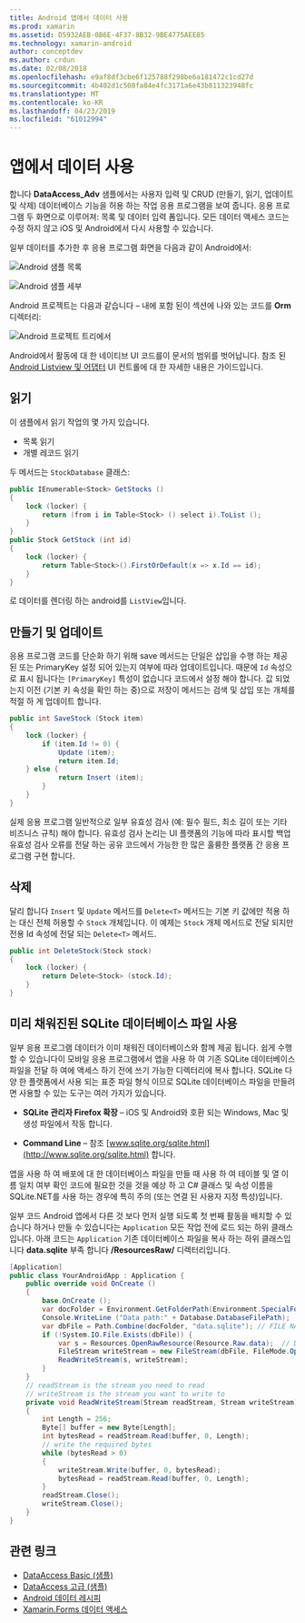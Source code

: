 ```yaml
---
title: Android 앱에서 데이터 사용
ms.prod: xamarin
ms.assetid: D5932AEB-0B6E-4F37-8B32-9BE4775AEE85
ms.technology: xamarin-android
author: conceptdev
ms.author: crdun
ms.date: 02/08/2018
ms.openlocfilehash: e9af8df3cbe6f125788f298be6a181472c1cd27d
ms.sourcegitcommit: 4b402d1c508fa84e4fc3171a6e43b811323948fc
ms.translationtype: MT
ms.contentlocale: ko-KR
ms.lasthandoff: 04/23/2019
ms.locfileid: "61012994"
---
```

# <a name="using-data-in-an-app"></a>앱에서 데이터 사용

합니다 **DataAccess_Adv** 샘플에서는 사용자 입력 및 CRUD (만들기, 읽기, 업데이트 및 삭제) 데이터베이스 기능을 허용 하는 작업 응용 프로그램을 보여 줍니다. 응용 프로그램 두 화면으로 이루어져: 목록 및 데이터 입력 폼입니다. 모든 데이터 액세스 코드는 수정 하지 않고 iOS 및 Android에서 다시 사용할 수 있습니다.

일부 데이터를 추가한 후 응용 프로그램 화면을 다음과 같이 Android에서:

![Android 샘플 목록](using-data-in-an-app-images/image11.png "Android 샘플 목록")

![Android 샘플 세부](using-data-in-an-app-images/image12.png "Android 샘플 세부 정보")

Android 프로젝트는 다음과 같습니다 &ndash; 내에 포함 된이 섹션에 나와 있는 코드를 **Orm** 디렉터리:

![Android 프로젝트 트리에서](using-data-in-an-app-images/image14.png "Android 프로젝트 트리")

Android에서 활동에 대 한 네이티브 UI 코드를이 문서의 범위를 벗어납니다. 참조 된 [Android Listview 및 어댑터](~/android/user-interface/layouts/list-view/index.md) UI 컨트롤에 대 한 자세한 내용은 가이드입니다.

## <a name="read"></a>읽기

이 샘플에서 읽기 작업의 몇 가지 있습니다.

-  목록 읽기
-  개별 레코드 읽기

두 메서드는 `StockDatabase` 클래스:

```csharp
public IEnumerable<Stock> GetStocks ()
{
    lock (locker) {
        return (from i in Table<Stock> () select i).ToList ();
    }
}
public Stock GetStock (int id)
{
    lock (locker) {
        return Table<Stock>().FirstOrDefault(x => x.Id == id);
    }
}
```

로 데이터를 렌더링 하는 android를 `ListView`입니다.

## <a name="create-and-update"></a>만들기 및 업데이트

응용 프로그램 코드를 단순화 하기 위해 save 메서드는 단일은 삽입을 수행 하는 제공 된 또는 PrimaryKey 설정 되어 있는지 여부에 따라 업데이트입니다. 때문에 `Id` 속성으로 표시 됩니다는 `[PrimaryKey]` 특성이 없습니다 코드에서 설정 해야 합니다. 값 되었는지 이전 (기본 키 속성을 확인 하는 중)으로 저장이 메서드는 검색 및 삽입 또는 개체를 적절 하 게 업데이트 합니다.

```csharp
public int SaveStock (Stock item)
{
    lock (locker) {
        if (item.Id != 0) {
            Update (item);
            return item.Id;
    } else {
            return Insert (item);
        }
    }
}
```

실제 응용 프로그램 일반적으로 일부 유효성 검사 (예: 필수 필드, 최소 길이 또는 기타 비즈니스 규칙) 해야 합니다. 유효성 검사 논리는 UI 플랫폼의 기능에 따라 표시할 백업 유효성 검사 오류를 전달 하는 공유 코드에서 가능한 한 많은 훌륭한 플랫폼 간 응용 프로그램 구현 합니다.

## <a name="delete"></a>삭제

달리 합니다 `Insert` 및 `Update` 메서드를 `Delete<T>` 메서드는 기본 키 값에만 적용 하는 대신 전체 허용할 수 `Stock` 개체입니다. 이 예제는 `Stock` 개체 메서드로 전달 되지만 전용 Id 속성에 전달 되는 `Delete<T>` 메서드.

```csharp
public int DeleteStock(Stock stock)
{
    lock (locker) {
        return Delete<Stock> (stock.Id);
    }
}
```

## <a name="using-a-pre-populated-sqlite-database-file"></a>미리 채워진된 SQLite 데이터베이스 파일 사용

일부 응용 프로그램 데이터가 이미 채워진 데이터베이스와 함께 제공 됩니다. 쉽게 수행할 수 있습니다이 모바일 응용 프로그램에서 앱을 사용 하 여 기존 SQLite 데이터베이스 파일을 전달 하 여에 액세스 하기 전에 쓰기 가능한 디렉터리에 복사 합니다. SQLite 다양 한 플랫폼에서 사용 되는 표준 파일 형식 이므로 SQLite 데이터베이스 파일을 만들려면 사용할 수 있는 도구는 여러 가지가 있습니다.

-   **SQLite 관리자 Firefox 확장** &ndash; iOS 및 Android와 호환 되는 Windows, Mac 및 생성 파일에서 작동 합니다.

-   **Command Line** &ndash; 참조 [www.sqlite.org/sqlite.html](http://www.sqlite.org/sqlite.html) 합니다.

앱을 사용 하 여 배포에 대 한 데이터베이스 파일을 만들 때 사용 하 여 테이블 및 열 이름 일치 여부 확인 코드에 필요한 것을 것을 예상 하 고 C# 클래스 및 속성 이름을 SQLite.NET를 사용 하는 경우에 특히 주의 (또는 연결 된 사용자 지정 특성)입니다.

일부 코드 Android 앱에서 다른 것 보다 먼저 실행 되도록 첫 번째 활동을 배치할 수 있습니다 하거나 만들 수 있습니다는 `Application` 모든 작업 전에 로드 되는 하위 클래스입니다. 아래 코드는 `Application` 기존 데이터베이스 파일을 복사 하는 하위 클래스입니다 **data.sqlite** 부족 합니다 **/ResourcesRaw/** 디렉터리입니다.

```csharp
[Application]
public class YourAndroidApp : Application {
    public override void OnCreate ()
    {
        base.OnCreate ();
        var docFolder = Environment.GetFolderPath(Environment.SpecialFolder.Personal);
        Console.WriteLine ("Data path:" + Database.DatabaseFilePath);
        var dbFile = Path.Combine(docFolder, "data.sqlite"); // FILE NAME TO USE WHEN COPIED
        if (!System.IO.File.Exists(dbFile)) {
            var s = Resources.OpenRawResource(Resource.Raw.data);  // DATA FILE RESOURCE ID
            FileStream writeStream = new FileStream(dbFile, FileMode.OpenOrCreate, FileAccess.Write);
            ReadWriteStream(s, writeStream);
        }
    }
    // readStream is the stream you need to read
    // writeStream is the stream you want to write to
    private void ReadWriteStream(Stream readStream, Stream writeStream)
    {
        int Length = 256;
        Byte[] buffer = new Byte[Length];
        int bytesRead = readStream.Read(buffer, 0, Length);
        // write the required bytes
        while (bytesRead > 0)
        {
            writeStream.Write(buffer, 0, bytesRead);
            bytesRead = readStream.Read(buffer, 0, Length);
        }
        readStream.Close();
        writeStream.Close();
    }
}
```


## <a name="related-links"></a>관련 링크

- [DataAccess Basic (샘플)](https://github.com/xamarin/mobile-samples/tree/master/DataAccess/Basic)
- [DataAccess 고급 (샘플)](https://github.com/xamarin/mobile-samples/tree/master/DataAccess/Advanced)
- [Android 데이터 레시피](https://github.com/xamarin/recipes/tree/master/Recipes/android/data)
- [Xamarin.Forms 데이터 액세스](~/xamarin-forms/app-fundamentals/databases.md)
